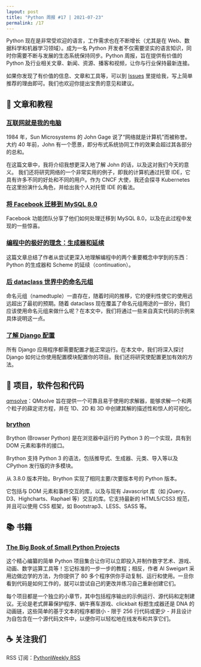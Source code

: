```yaml
---
layout: post
title: "Python 周报 #17 | 2021-07-23"
permalink: /17
---
```


Python 现在是非常受欢迎的语言，工作需求也在不断增长（尤其是在 Web、数据科学和机器学习领域）。成为一名 Python 开发者不仅需要坚实的语言知识，同时你需要不断与发展的生态系统保持同步。Python 周报，旨在提供有价值的 Python 及行业相关文章、新闻、资源、播客和视频，让你与行业保持最新连接。

如果你发现了有价值的信息、文章和工具等，可以到 [Issues](https://github.com/qiwihui/PythonWeekly/issues) 里提给我，写上简单推荐的理由即可。我们也欢迎你提出宝贵的意见和建议。

<!-- ## :newspaper_roll: 新闻

Python 相关的新闻和观点。 -->

## :pencil: 文章和教程

### [互联网就是我的电脑](https://blog.alexellis.io/the-internet-is-my-computer/)

1984 年，Sun Microsystems 的 John Gage 说了“网络就是计算机”而被称誉。大约 40 年前，John 有一个愿景，即分布式系统协同工作的效果会超过其各部分的总和。

在这篇文章中，我将介绍我想更深入地了解 John 的话，以及这对我们今天的意义。 我们还将研究网络的一个非常实用的例子，即我的计算机通过托管 IDE，它具有许多不同的好处和不同的用户。作为 CNCF 大使，我还会探寻 Kubernetes 在这里扮演什么角色，并给出我个人对托管 IDE 的看法。

### [将 Facebook 迁移到 MySQL 8.0](https://engineering.fb.com/2021/07/22/data-infrastructure/mysql/)

Facebook 功能团队分享了他们如何处理迁移到 MySQL 8.0，以及在此过程中发现的一些惊喜。

### [编程中的极好的理念：生成器和延续](https://www.hhyu.org/posts/generator_and_continuation/)

这篇文章总结了作者从尝试更深入地理解编程中的两个重要概念中学到的东西：Python 的生成器和 Scheme 的延续（continuation）。

### [后 dataclass 世界中的命名元组](https://death.andgravity.com/namedtuples)

命名元组（namedtuple）一直存在，随着时间的推移，它的便利性使它的使用远远超出了最初的预期。随着 dataclass 现在覆盖了命名元组用途的一部分，我们应该使用命名元组来做什么呢？在本文中，我们将通过一些来自真实代码的示例来具体说明这一点。

### [了解 Django 配置](https://www.mattlayman.com/understand-django/settings/)

所有 Django 应用程序都需要配置才能正常运行。在本文中，我们将深入探讨 Django 如何让你使用配置模块配置你的项目。我们还将研究使配置更加有效的方法。

## :office: 项目，软件包和代码

[qmsolve](https://github.com/quantum-visualizations/qmsolve)：QMsolve 旨在提供一个可靠且易于使用的求解器，能够求解一个和两个粒子的薛定谔方程，并在 1D、2D 和 3D 中创建其解的描述性和惊人的可视化。

### [brython](https://github.com/brython-dev/brython)

Brython (Browser Python) 是在浏览器中运行的 Python 3 的一个实现，具有到 DOM 元素和事件的接口。

Brython 支持 Python 3 的语法，包括推导式、生成器、元类、导入等以及 CPython 发行版的许多模块。

从 3.8.0 版本开始，Brython 实现了相同主要/次要版本号的 Python 版本。

它包括与 DOM 元素和事件交互的库，以及与现有 Javascript 库（如 jQuery、D3、Highcharts、Raphael 等）交互的库。它支持最新的 HTML5/CSS3 规范，并且可以使用 CSS 框架，如 Bootstrap3、LESS、SASS 等。

## :books: 书籍

### [The Big Book of Small Python Projects](https://inventwithpython.com/bigbookpython/)

这个精心编纂的简单 Python 项目集合让你可以立即投入并制作数字艺术、游戏、动画、数字运算工具等！忘记标准的一步一步的教程；相反，作者 Al Sweigart 采用边做边学的方法，为你提供了 80 多个程序供你手动复制、运行和使用。一旦你看到代码是如何工作的，就可以尝试自己的更改并练习自己重新创建它们。

每个项目都是一个独立的小章节，其中包括程序输出的示例运行、源代码和定制建议。无论是老式屏幕保护程序、蜗牛赛车游戏、clickbait 标题生成器还是 DNA 的动画链，这些简单的基于文本的程序都很小 - 限于 256 行代码或更少 - 并且设计为自包含在一个源代码文件中，以便你可以轻松地在线发布和共享它们。

<!-- ## :tv: 音视频

不错的音频和视频推荐，包含播客等。 -->

## :coffee: 关注我们

RSS 订阅：[PythonWeekly RSS](https://pyweekly.qiwihui.com/feed.xml)
